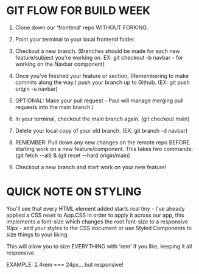 # GIT FLOW FOR BUILD WEEK

1. Clone down our 'frontend' repo WITHOUT FORKING.

2. Point your terminal to your local frontend folder.

3. Checkout a new branch. (Branches should be made for each new feature/subject you're working on. EX: git checkout -b navbar - for working on the Navbar component)

4. Once you've finished your feature or section, (Remembering to make commits along the way.) push your branch up to Github. (EX: git push origin -u navbar)

5. OPTIONAL: Make your pull request - Paul will manage merging pull requests into the main branch.)

6. In your terminal, checkout the main branch again. (git checkout main)

7. Delete your local copy of your old branch. (EX: git branch -d navbar)

8. REMEMBER: Pull down any new changes on the remote repo BEFORE starting work on a new feature/component. This takes two commands: (git fetch --all) & (git reset --hard origin/main)

9. Checkout a new branch and start work on your new feature! 

# QUICK NOTE ON STYLING

You'll see that every HTML element added starts real tiny - I've already applied a CSS reset to App.CSS in order to apply it across our app, this implements a font-size which changes the root font-size to a responsive 10px - add your styles to the CSS document or use Styled Components to size things to your liking.

This will allow you to size EVERYTHING with 'rem' if you like, keeping it all responsive. 

EXAMPLE: 2.4rem === 24px... but responsive!
